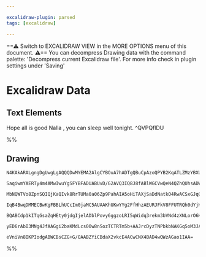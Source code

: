 ```yaml
---

excalidraw-plugin: parsed
tags: [excalidraw]

---
```

==⚠  Switch to EXCALIDRAW VIEW in the MORE OPTIONS menu of this document. ⚠== You can decompress Drawing data with the command palette: 'Decompress current Excalidraw file'. For more info check in plugin settings under 'Saving'


# Excalidraw Data
## Text Elements
Hope all is good Nalla , you can sleep well tonight. ^QVPQflDU

%%
## Drawing
```compressed-json
N4KAkARALgngDgUwgLgAQQQDwMYEMA2AlgCYBOuA7hADTgQBuCpAzoQPYB2KqATLZMzYBXUtiRoIACyhQ4zZAHoFAc0JRJQgEYA6bGwC2CgF7N6hbEcK4OCtptbErHALRY8RMpWdx8Q1TdIEfARcZgRmBShcZQUebTieGjoghH0EDihmbgBtcDBQMELoeHF0KCwoJMLIRhZ2LjQARgBWADZ+ItrWTgA5TjFuABZmngB2VuaABgAODshCDmIsbghc

SaqiwmYAERTy4m4AMwIwuYgSFYBFADUABUvD/G2AVQ3IQ8J8fABlWGCVwQeN4QZhQUhsADWCAA6iR1Nw+HkBGDIQhfjB/hJARczuC/JIOOEsk0zmw4LhsGoYNxGpNJmdrMpMah6UiIJhuM4eDwAMzaHkATiFAp50wFrUG00GorO1LQXIFcVG41FvJFg2GgzOoPBUIAwmx8GxSCsAMSNBAWi3AzQUiHKPGLA1Gk0SMHWZjkwIZYEUOGSIatPnC5qj

MbNQWTVo8ZpnSQIQjKaQIvk8RrTUMa0a06Zp9PahAIA5oHiTAXjSaDdNatkO4RwACSxGJqGyAF0zodyGkm9wOEIvrjhItCcwW/3B2zNMPiABRYJpDIt9tnIRwYi4fY07OtVpC5WtMuI6oQIgcCF9gf4M5G7BQ4uoY74U5sw6cKDfQhGUrp7SZjMCqGrTTBMe6xq+74AGK4PonxyqgjRnOUmCVBIAASZIIKgBD4KgWyoMobBsMQqA9DhuCoNQqAwM

IqB4BwqDMMECBwKgFBBLhUCcIm0jaMC5AUAAKhUKwYYg2FfHhzAEURJFkV8FFUTRQh0dYjHMax7GSVxHA8VAfFIRUACCRDKA06DBIclRnLUUDmAQJmJuZ0BksCegZLgCxML2aATtebLGomCwEMJKGiZhEm4fhhHEaR5GUdRtH0ephaaRxqA6XpBlsrgQhcQASuEX6lGCQgIDeXloQmSaoQh8TNHkAC+4AdnQuBwHAvybqUBSQOoqSlKeekbAwhAI

BQABCdp1kITqGsaZqHEty0jdgIjelADblPovy6ggzoLRI5qWidq3rekm3bVNd4zXNLorO6HCergG1naQG1bakkGfD8fyDdiBwdBAa3vRdn07SiUKwsQ8IlkDIMfdtu2ouizIgoaOJ5MD50ZOD+XCEmo4tohWMI2D20APLkpSsA0nS8M45dX1QTBcE0gzoO49tkHvp+34IqyRRk1zqShVAjlmSslnWaTjPg11pDi+9bAUPGuAPn5HOI6ks6LEZyuq

yED6rAbI3MNg4JfAAGgi2baKMdLcs00w8nSozTCTRTm5b+AAJrcDyzTNPbkbNAKGq5oM3JA0YRH6NwvU1AQZUIk1Wvk6k+OzcQRMrI6gNYw6JB86UmuF6QJAHa6qCJxAE2Gsbpp6gKzfN5BkHAoVygDi9Zqzts/f9+3EBp7LnMfpDCBU3ZnDjleQNwIEZjCMwADiFfECXl6TkUXYwQghWLEwCzKAnbLpLgmjBA+pXlWy2BEHA3C32cHD78/pBlaS

eVniVn8IKPIodgABWCBsCZG+G/OAABZYiCBdaX2vkcE4ACwCNX4BAD4wQWzAGao1IAA=
```
%%